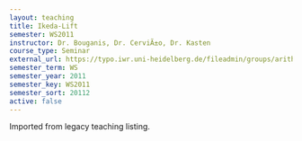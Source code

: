 ```yaml
---
layout: teaching
title: Ikeda-Lift
semester: WS2011
instructor: Dr. Bouganis, Dr. CerviÃ±o, Dr. Kasten
course_type: Seminar
external_url: https://typo.iwr.uni-heidelberg.de/fileadmin/groups/arithgeo/templates/data/Seminare/Seminarprogramm_IkedaLift_WS2011-12_BouganisCervinoKasten.pdf
semester_term: WS
semester_year: 2011
semester_key: WS2011
semester_sort: 20112
active: false
---
```

Imported from legacy teaching listing.
